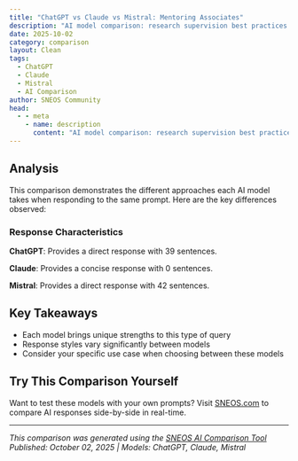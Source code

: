 ```yaml
---
title: "ChatGPT vs Claude vs Mistral: Mentoring Associates"
description: "AI model comparison: research supervision best practices..."
date: 2025-10-02
category: comparison
layout: Clean
tags:
  - ChatGPT
  - Claude
  - Mistral
  - AI Comparison
author: SNEOS Community
head:
  - - meta
    - name: description
      content: "AI model comparison: research supervision best practices..."
---
```


<ChatComparison
  title="ChatGPT vs Claude vs Mistral: Mentoring Associates"
  prompt="research supervision best practices"
  :responses='{
    "ChatGPT": "Certainly! Here are some widely recognized best practices for research supervision to foster productive, ethical, and supportive mentor-mentee relationships:\n\n### 1. Establish Clear Expectations\n- **Set goals:** Define clear, achievable research objectives and timelines.\n- **Roles and responsibilities:** Clarify what is expected from both the supervisor and the supervisee.\n- **Regular meetings:** Agree on the frequency and format of meetings.\n\n### 2. Foster Open Communication\n- **Encourage questions:** Create an environment where mentees feel comfortable seeking guidance.\n- **Provide constructive feedback:** Offer timely, specific, and actionable feedback to help improve research skills.\n- **Active listening:** Pay close attention to the challenges and ideas of the mentee.\n\n### 3. Support Skill Development\n- **Research methods:** Teach relevant methodologies and analytical techniques.\n- **Writing skills:** Help improve academic writing, including papers, theses, and grant proposals.\n- **Professional skills:** Mentor on time management, presentation skills, and networking.\n\n### 4. Promote Ethical Research Conduct\n- **Discuss ethics:** Clearly communicate expectations about research integrity, plagiarism, and data management.\n- **Model behavior:** Demonstrate ethical research practices.\n- **Monitor progress:** Ensure adherence to institutional and funding requirements.\n\n### 5. Encourage Independence\n- **Gradual autonomy:** Encourage mentees to take increasing responsibility for their project.\n- **Critical thinking:** Promote analytical thinking and problem-solving.\n- **Decision making:** Support mentees in making informed decisions.\n\n### 6. Provide Emotional and Career Support\n- **Be approachable:** Show empathy and understanding of personal and professional challenges.\n- **Career advice:** Guide mentees on career opportunities, publishing, and job market.\n- **Networking:** Facilitate introductions to other researchers and participation in conferences.\n\n### 7. Manage Conflicts Professionally\n- Address misunderstandings early and constructively.\n- Seek mediation if necessary.\n- Maintain a respectful and professional relationship.\n\n### 8. Document Progress\n- Keep records of meetings, agreed tasks, and progress.\n- Use these records to review achievements and plan next steps.\n\n### 9. Stay Informed\n- Keep up-to-date with new developments in the research field.\n- Encourage mentees to do the same.\n\n### 10. Tailor Supervision Style\n- Adapt mentoring approach to the individual needs, experience, and background of the mentee.\n\n---\n\nIf you want, I can also provide resources or templates for supervision plans, feedback forms, or meeting schedules. Would you like that?",
    "Claude": "# Research Supervision Best Practices\n\n## **Establishing the Foundation**\n\n### Clear Expectations \u0026 Goals\n- **Define roles and responsibilities** early in the relationship\n- **Set specific, measurable objectives** with timelines\n- **Establish communication protocols** (frequency, methods, response times)\n- **Clarify academic and professional standards**\n- **Document agreements** in writing (supervision contract/charter)\n\n### Initial Planning\n- Assess student\u0027s **background knowledge and skills**\n- Develop **individualized development plans**\n- Identify **resource needs** (funding, equipment, training)\n- Map out **milestone checkpoints** and evaluation criteria\n\n## **Communication \u0026 Relationship Management**\n\n### Regular Meetings\n- **Schedule consistent, protected time** for supervision\n- **Prepare structured agendas** with clear objectives\n- **Balance guidance with autonomy** - avoid micromanaging\n- **Document key decisions** and action items\n- **Be fully present** (minimize distractions)\n\n### Feedback Practices\n- Provide **timely, specific, and constructive feedback**\n- **Balance praise with areas for improvement**\n- Focus on **behaviors and work, not personality**\n- **Model how to give and receive feedback**\n- Encourage **self-reflection and self-assessment**\n\n## **Supporting Student Development**\n\n### Academic Growth\n- **Connect students to broader research community**\n- Facilitate **collaboration opportunities**\n- Encourage **conference presentations and publications**\n- Support **grant writing and funding applications**\n- Provide **methodological and theoretical guidance**\n\n### Professional Development\n- **Identify career goals** and tailor mentoring accordingly\n- Facilitate **networking opportunities**\n- Support **skill development** (writing, presentation, technical)\n- Encourage **teaching and leadership experience**\n- **Discuss work-life balance** and wellness\n\n## **Research Process Management**\n\n### Project Oversight\n- **Break large projects into manageable phases**\n- **Monitor progress regularly** without being intrusive\n- Help students **navigate obstacles and setbacks**\n- **Ensure ethical compliance** throughout the process\n- **Balance multiple projects** if applicable\n\n### Quality Assurance\n- **Establish quality standards** for different stages\n- **Review methodology and analysis approaches**\n- **Ensure reproducibility and rigor**\n- **Guide literature review processes**\n- **Support writing and revision cycles**\n\n## **Creating an Inclusive Environment**\n\n### Diversity \u0026 Inclusion\n- **Recognize and address bias** in supervision practices\n- **Adapt supervision styles** to individual needs\n- **Support underrepresented students** with additional mentoring\n- **Create psychologically safe spaces** for questions and mistakes\n- **Celebrate diverse perspectives and approaches**\n\n### Team Dynamics\n- **Foster collaborative lab/group culture**\n- **Address conflicts promptly and fairly**\n- **Encourage peer mentoring**\n- **Promote inclusive decision-making**\n- **Build sense of community and belonging**\n\n## **Addressing Challenges**\n\n### Common Issues\n- **Academic struggles**: Provide additional support and resources\n- **Personal difficulties**: Connect with counseling/support services\n- **Motivation problems**: Revisit goals and find intrinsic motivators\n- **Time management**: Help develop organizational systems\n- **Imposter syndrome**: Normalize struggles and celebrate progress\n\n### Difficult Conversations\n- **Address problems early** before they escalate\n- **Use \u0022crucial conversation\u0022 techniques**\n- **Focus on specific behaviors and impacts**\n- **Collaborate on solutions**\n- **Know when to involve other resources** (graduate school, HR, counseling)\n\n## **Administrative Excellence**\n\n### Documentation\n- **Keep records of meetings and decisions**\n- **Track student progress** against milestones\n- **Document any concerning issues**\n- **Maintain confidentiality** appropriately\n- **Stay current with institutional policies**\n\n### Resource Management\n- **Advocate for student funding and resources**\n- **Plan for equipment and material needs**\n- **Support conference travel and professional development**\n- **Manage competing demands** on your time and attention\n\n## **Continuous Improvement**\n\n### Self-Reflection\n- **Regularly assess your supervision effectiveness**\n- **Seek feedback from current and former students**\n- **Participate in supervision training programs**\n- **Learn from other successful supervisors**\n- **Adapt practices based on individual student needs**\n\n### Professional Development\n- **Stay current with supervision best practices**\n- **Join supervisor networks and communities**\n- **Attend workshops on mentoring and supervision**\n- **Consider formal mentoring training**\n- **Share your own experiences and lessons",
    "Mistral": "Effective research supervision is crucial for the success of both the supervisor and the student. Here are some best practices to consider:\n\n### 1. **Clear Communication**\n   - **Set Expectations:** Clearly define the goals, timelines, and expectations for the research project.\n   - **Regular Meetings:** Schedule regular meetings to discuss progress, challenges, and next steps.\n   - **Feedback:** Provide timely, constructive, and specific feedback on the student\u0027s work.\n\n### 2. **Mentorship and Support**\n   - **Personal Development:** Encourage the student\u0027s personal and professional development.\n   - **Emotional Support:** Be approachable and supportive, especially during challenging times.\n   - **Career Guidance:** Offer advice on career paths, networking, and future opportunities.\n\n### 3. **Structured Supervision**\n   - **Project Planning:** Help the student develop a detailed project plan with milestones and deadlines.\n   - **Progress Tracking:** Use tools like Gantt charts or project management software to track progress.\n   - **Documentation:** Maintain thorough documentation of meetings, decisions, and feedback.\n\n### 4. **Collaborative Environment**\n   - **Teamwork:** Foster a collaborative environment where the student feels part of a team.\n   - **Peer Support:** Encourage interaction with peers and other researchers.\n   - **Resource Sharing:** Provide access to necessary resources, including literature, equipment, and software.\n\n### 5. **Ethical Considerations**\n   - **Research Integrity:** Ensure that the research adheres to ethical standards and guidelines.\n   - **Data Management:** Teach the student about proper data management and storage practices.\n   - **Publication Ethics:** Guide the student on ethical considerations in publishing, including authorship and plagiarism.\n\n### 6. **Skill Development**\n   - **Technical Skills:** Help the student develop technical skills relevant to the research.\n   - **Writing Skills:** Provide guidance on academic writing, including structuring papers and reports.\n   - **Presentation Skills:** Offer opportunities for the student to present their work and receive feedback.\n\n### 7. **Flexibility and Adaptability**\n   - **Adapt to Needs:** Be flexible and adapt your supervision style to the student\u0027s needs and learning style.\n   - **Problem-Solving:** Encourage the student to think critically and solve problems independently.\n   - **Feedback Loop:** Be open to receiving feedback from the student and make adjustments as needed.\n\n### 8. **Professional Development**\n   - **Conferences and Workshops:** Encourage the student to attend conferences, workshops, and seminars.\n   - **Networking:** Help the student build a professional network within the academic community.\n   - **Publications:** Support the student in publishing their work in reputable journals.\n\n### 9. **Time Management**\n   - **Prioritization:** Help the student prioritize tasks and manage their time effectively.\n   - **Deadlines:** Set realistic deadlines and ensure the student adheres to them.\n   - **Work-Life Balance:** Encourage a healthy work-life balance to prevent burnout.\n\n### 10. **Continuous Improvement**\n   - **Self-Reflection:** Regularly reflect on your supervision practices and seek ways to improve.\n   - **Feedback from Students:** Actively seek feedback from students to understand their needs and challenges.\n   - **Professional Development:** Stay updated with the latest research and supervision techniques.\n\nBy implementing these best practices, supervisors can create a supportive and productive environment that fosters the growth and success of their students."
  }'
  published-date="00:56"
/>

## Analysis

This comparison demonstrates the different approaches each AI model takes when responding to the same prompt. Here are the key differences observed:

### Response Characteristics

**ChatGPT**: Provides a direct response with 39 sentences. 

**Claude**: Provides a concise response with 0 sentences. 

**Mistral**: Provides a direct response with 42 sentences. 

## Key Takeaways

- Each model brings unique strengths to this type of query
- Response styles vary significantly between models
- Consider your specific use case when choosing between these models

## Try This Comparison Yourself

Want to test these models with your own prompts? Visit [SNEOS.com](https://sneos.com) to compare AI responses side-by-side in real-time.

---

*This comparison was generated using the [SNEOS AI Comparison Tool](https://sneos.com)*
*Published: October 02, 2025 | Models: ChatGPT, Claude, Mistral*
